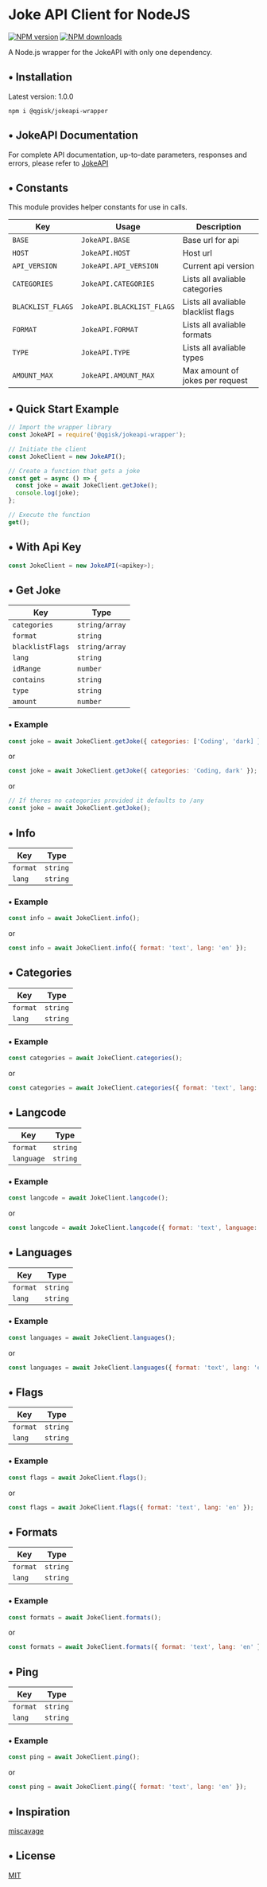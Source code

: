# Joke API Client for NodeJS


<span class="badge-npmversion"><a href="https://www.npmjs.com/package/@qgisk/jokeapi-wrapper" title="View this project on NPM"><img src="https://img.shields.io/npm/v/@qgisk/jokeapi-wrapper.svg" alt="NPM version"/></a></span>
<span class="badge-npmdownloads"><a href="https://npmjs.org/package/@qgisk/jokeapi-wrapper" title="View this project on NPM"><img src="https://img.shields.io/npm/dm/@qgisk/jokeapi-wrapper.svg" alt="NPM downloads" /></a></span>

A Node.js wrapper for the JokeAPI with only one dependency.

## • Installation

Latest version: 1.0.0

`npm i @qgisk/jokeapi-wrapper`

## • JokeAPI Documentation

For complete API documentation, up-to-date parameters, responses and errors, please refer to [JokeAPI](https://jokeapi.dev)

## • Constants

This module provides helper constants for use in calls.

| Key               | Usage                     | Description                         |
| ----------------- | ------------------------- | ----------------------------------- |
| `BASE`            | `JokeAPI.BASE`            | Base url for api                    |
| `HOST`            | `JokeAPI.HOST`            | Host url                            |
| `API_VERSION`     | `JokeAPI.API_VERSION`     | Current api version                 |
| `CATEGORIES`      | `JokeAPI.CATEGORIES`      | Lists all avaliable categories      |
| `BLACKLIST_FLAGS` | `JokeAPI.BLACKLIST_FLAGS` | Lists all avaliable blacklist flags |
| `FORMAT`          | `JokeAPI.FORMAT`          | Lists all avaliable formats         |
| `TYPE`            | `JokeAPI.TYPE`            | Lists all avaliable types           |
| `AMOUNT_MAX`      | `JokeAPI.AMOUNT_MAX`      | Max amount of jokes per request     |

## • Quick Start Example

```javascript
// Import the wrapper library
const JokeAPI = require('@qgisk/jokeapi-wrapper');

// Initiate the client
const JokeClient = new JokeAPI();

// Create a function that gets a joke
const get = async () => {
  const joke = await JokeClient.getJoke();
  console.log(joke);
};

// Execute the function
get();
```

## • With Api Key

```javascript
const JokeClient = new JokeAPI(<apikey>);

```

## • Get Joke

| Key              | Type           |
| ---------------- | -------------- |
| `categories`     | `string/array` |
| `format`         | `string`       |
| `blacklistFlags` | `string/array` |
| `lang`           | `string`       |
| `idRange`        | `number`       |
| `contains`       | `string`       |
| `type`           | `string`       |
| `amount`         | `number`       |

### • Example

```javascript
const joke = await JokeClient.getJoke({ categories: ['Coding', 'dark] });
```

or

```javascript
const joke = await JokeClient.getJoke({ categories: 'Coding, dark' });
```

or

```javascript
// If theres no categories provided it defaults to /any
const joke = await JokeClient.getJoke();
```

## • Info

| Key      | Type     |
| -------- | -------- |
| `format` | `string` |
| `lang`   | `string` |

### • Example

```javascript
const info = await JokeClient.info();
```

or

```javascript
const info = await JokeClient.info({ format: 'text', lang: 'en' });
```

## • Categories

| Key      | Type     |
| -------- | -------- |
| `format` | `string` |
| `lang`   | `string` |

### • Example

```javascript
const categories = await JokeClient.categories();
```

or

```javascript
const categories = await JokeClient.categories({ format: 'text', lang: 'en' });
```

## • Langcode

| Key        | Type     |
| ---------- | -------- |
| `format`   | `string` |
| `language` | `string` |

### • Example

```javascript
const langcode = await JokeClient.langcode();
```

or

```javascript
const langcode = await JokeClient.langcode({ format: 'text', language: 'english' });
```

## • Languages

| Key      | Type     |
| -------- | -------- |
| `format` | `string` |
| `lang`   | `string` |

### • Example

```javascript
const languages = await JokeClient.languages();
```

or

```javascript
const languages = await JokeClient.languages({ format: 'text', lang: 'en' });
```

## • Flags

| Key      | Type     |
| -------- | -------- |
| `format` | `string` |
| `lang`   | `string` |

### • Example

```javascript
const flags = await JokeClient.flags();
```

or

```javascript
const flags = await JokeClient.flags({ format: 'text', lang: 'en' });
```

## • Formats

| Key      | Type     |
| -------- | -------- |
| `format` | `string` |
| `lang`   | `string` |

### • Example

```javascript
const formats = await JokeClient.formats();
```

or

```javascript
const formats = await JokeClient.formats({ format: 'text', lang: 'en' });
```

## • Ping

| Key      | Type     |
| -------- | -------- |
| `format` | `string` |
| `lang`   | `string` |

### • Example

```javascript
const ping = await JokeClient.ping();
```

or

```javascript
const ping = await JokeClient.ping({ format: 'text', lang: 'en' });
```

## • Inspiration

[miscavage](https://github.com/miscavage/CoinGecko-API/)

## • License

[MIT](LICENSE)
